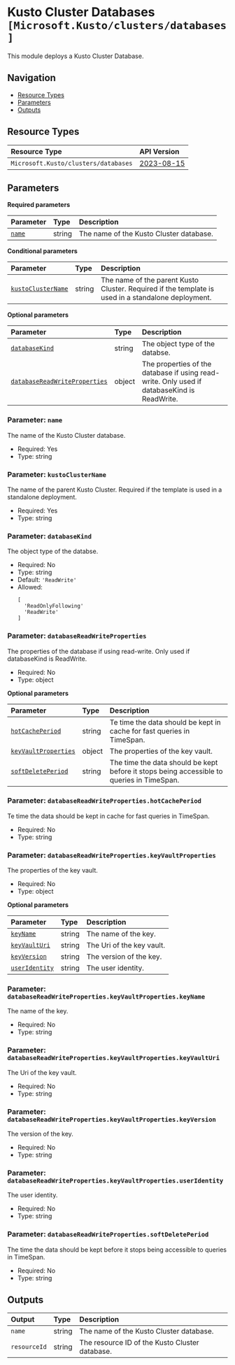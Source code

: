 # Kusto Cluster Databases `[Microsoft.Kusto/clusters/databases]`

This module deploys a Kusto Cluster Database.

## Navigation

- [Resource Types](#Resource-Types)
- [Parameters](#Parameters)
- [Outputs](#Outputs)

## Resource Types

| Resource Type | API Version |
| :-- | :-- |
| `Microsoft.Kusto/clusters/databases` | [2023-08-15](https://learn.microsoft.com/en-us/azure/templates/Microsoft.Kusto/2023-08-15/clusters/databases) |

## Parameters

**Required parameters**

| Parameter | Type | Description |
| :-- | :-- | :-- |
| [`name`](#parameter-name) | string | The name of the Kusto Cluster database. |

**Conditional parameters**

| Parameter | Type | Description |
| :-- | :-- | :-- |
| [`kustoClusterName`](#parameter-kustoclustername) | string | The name of the parent Kusto Cluster. Required if the template is used in a standalone deployment. |

**Optional parameters**

| Parameter | Type | Description |
| :-- | :-- | :-- |
| [`databaseKind`](#parameter-databasekind) | string | The object type of the databse. |
| [`databaseReadWriteProperties`](#parameter-databasereadwriteproperties) | object | The properties of the database if using read-write. Only used if databaseKind is ReadWrite. |

### Parameter: `name`

The name of the Kusto Cluster database.

- Required: Yes
- Type: string

### Parameter: `kustoClusterName`

The name of the parent Kusto Cluster. Required if the template is used in a standalone deployment.

- Required: Yes
- Type: string

### Parameter: `databaseKind`

The object type of the databse.

- Required: No
- Type: string
- Default: `'ReadWrite'`
- Allowed:
  ```Bicep
  [
    'ReadOnlyFollowing'
    'ReadWrite'
  ]
  ```

### Parameter: `databaseReadWriteProperties`

The properties of the database if using read-write. Only used if databaseKind is ReadWrite.

- Required: No
- Type: object

**Optional parameters**

| Parameter | Type | Description |
| :-- | :-- | :-- |
| [`hotCachePeriod`](#parameter-databasereadwritepropertieshotcacheperiod) | string | Te time the data should be kept in cache for fast queries in TimeSpan. |
| [`keyVaultProperties`](#parameter-databasereadwritepropertieskeyvaultproperties) | object | The properties of the key vault. |
| [`softDeletePeriod`](#parameter-databasereadwritepropertiessoftdeleteperiod) | string | The time the data should be kept before it stops being accessible to queries in TimeSpan. |

### Parameter: `databaseReadWriteProperties.hotCachePeriod`

Te time the data should be kept in cache for fast queries in TimeSpan.

- Required: No
- Type: string

### Parameter: `databaseReadWriteProperties.keyVaultProperties`

The properties of the key vault.

- Required: No
- Type: object

**Optional parameters**

| Parameter | Type | Description |
| :-- | :-- | :-- |
| [`keyName`](#parameter-databasereadwritepropertieskeyvaultpropertieskeyname) | string | The name of the key. |
| [`keyVaultUri`](#parameter-databasereadwritepropertieskeyvaultpropertieskeyvaulturi) | string | The Uri of the key vault. |
| [`keyVersion`](#parameter-databasereadwritepropertieskeyvaultpropertieskeyversion) | string | The version of the key. |
| [`userIdentity`](#parameter-databasereadwritepropertieskeyvaultpropertiesuseridentity) | string | The user identity. |

### Parameter: `databaseReadWriteProperties.keyVaultProperties.keyName`

The name of the key.

- Required: No
- Type: string

### Parameter: `databaseReadWriteProperties.keyVaultProperties.keyVaultUri`

The Uri of the key vault.

- Required: No
- Type: string

### Parameter: `databaseReadWriteProperties.keyVaultProperties.keyVersion`

The version of the key.

- Required: No
- Type: string

### Parameter: `databaseReadWriteProperties.keyVaultProperties.userIdentity`

The user identity.

- Required: No
- Type: string

### Parameter: `databaseReadWriteProperties.softDeletePeriod`

The time the data should be kept before it stops being accessible to queries in TimeSpan.

- Required: No
- Type: string

## Outputs

| Output | Type | Description |
| :-- | :-- | :-- |
| `name` | string | The name of the Kusto Cluster database. |
| `resourceId` | string | The resource ID of the Kusto Cluster database. |

